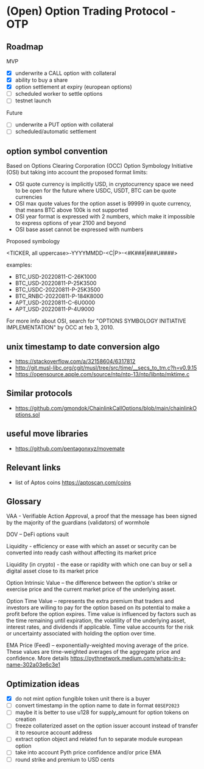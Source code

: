 # (Open) Option Trading Protocol - OTP

## Roadmap

MVP

- [x] underwrite a CALL option with collateral
- [x] ability to buy a share
- [x] option settlement at expiry (european options)
- [ ] scheduled worker to settle options
- [ ] testnet launch

Future

- [ ] underwrite a PUT option with collateral
- [ ] scheduled/automatic settlement

## option symbol convention

Based on Options Clearing Corporation (OCC) Option Symbology Initiative (OSI) but taking into account the proposed format limits:

- OSI quote currency is implicitly USD, in cryptocurrency space we need to be open for the future where USDC, USDT, BTC can be quote currencies
- OSI max quote values for the option asset is 99999 in quote currency, that means BTC above 100k is not supported
- OSI year format is expressed with 2 numbers, which make it impossible to express options of year 2100 and beyond
- OSI base asset cannot be expressed with numbers

Proposed symbology

<TICKER, all uppercase>-YYYYMMDD-<C|P>-<#K###|###U####>

examples:
- BTC_USD-20220811-C-26K1000
- BTC_USD-20220811-P-25K3500
- BTC_USDC-20220811-P-25K3500
- BTC_RNBC-20220811-P-184K8000
- APT_USD-20220811-C-6U0000
- APT_USD-20220811-P-4U9000

For more info about OSI, search for "OPTIONS SYMBOLOGY INITIATIVE IMPLEMENTATION" by OCC at feb 3, 2010.

## unix timestamp to date conversion algo

- https://stackoverflow.com/a/32158604/6317812
- http://git.musl-libc.org/cgit/musl/tree/src/time/__secs_to_tm.c?h=v0.9.15
- https://opensource.apple.com/source/ntp/ntp-13/ntp/libntp/mktime.c

## Similar protocols

- https://github.com/gmondok/ChainlinkCallOptions/blob/main/chainlinkOptions.sol

## useful move libraries

- https://github.com/pentagonxyz/movemate

## Relevant links 

- list of Aptos coins https://aptoscan.com/coins

## Glossary

VAA - Verifiable Action Approval, a proof that the message has been signed by the majority of the guardians (validators) of wormhole

DOV – DeFi options vault

Liquidity - efficiency or ease with which an asset or security can be converted into ready cash without affecting its market price

Liquidity (in crypto) - the ease or rapidity with which one can buy or sell a digital asset close to its market price

Option Intrinsic Value – the difference between the option's strike or exercise price and the current market price of the underlying asset.

Option Time Value – represents the extra premium that traders and investors are willing to pay for the option based on its potential to make a profit before the option expires. Time value is influenced by factors such as the time remaining until expiration, the volatility of the underlying asset, interest rates, and dividends if applicable. Time value accounts for the risk or uncertainty associated with holding the option over time. 

EMA Price (Feed) – exponentially-weighted moving average of the price. These values are time-weighted averages of the aggregate price and confidence. More details https://pythnetwork.medium.com/whats-in-a-name-302a03e6c3e1

## Optimization ideas

- [x] do not mint option fungible token unit there is a buyer
- [ ] convert timestamp in the option name to date in format `08SEP2023`
- [ ] maybe it is better to use u128 for supply_amount for option tokens on creation
- [ ] freeze collaterized asset on the option issuer account instead of transfer it to resource account address
- [ ] extract option object and related fun to separate module european option
- [ ] take into account Pyth price confidence and/or price EMA
- [ ] round strike and premium to USD cents
